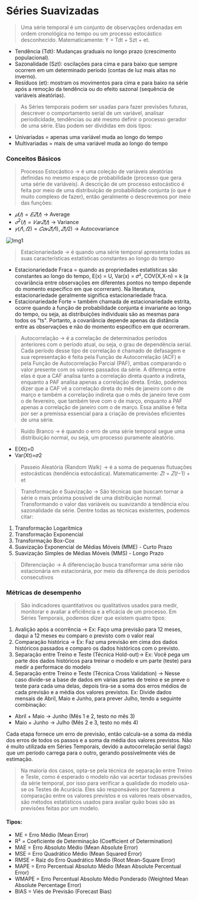 # Séries Suavizadas
> Uma série temporal é um conjunto de observações ordenadas em ordem cronológica no tempo ou um processo estocástico desconhecido. Matematicamente: Y = Tdt + Szt + et.

* Tendência (Tdt): Mudanças graduais no longo prazo (crescimento populacional).
* Sazonalidade (Szt): oscilações para cima e para baixo que sempre ocorrem em um determinado período (contas de luz mais altas no inverno).
* Resíduos (et): mostram os movimentos para cima e para baixo na série após a remoção da tendência ou do efeito sazonal (sequência de variáveis aleatórias).

> As Séries temporais podem ser usadas para fazer previsões futuras, descrever o comportamento serial de um variável, analisar periodicidade, tendências ou até mesmo definir o processo gerador de uma série. Elas podem ser divididas em dois tipos:

- Univariadas = apenas uma variável muda ao longo do tempo
- Multivariadas = mais de uma variável muda ao longo do tempo

### Conceitos Básicos 

> Processo Estocástico -> é uma coleção de variáveis aleatórias definidas no mesmo espaço de probabilidade (processo que gera uma série de variáveis). A descrição de um processo estocástico é feita por meio de uma distribuição de probabilidade conjunta (o que é muito complexo de fazer), então geralmente o descrevemos por meio das funções:
- $𝜇(𝑡)=𝐸{𝑍(𝑡)}$ -> Average
- $𝜎^2(𝑡)=𝑉𝑎𝑟{𝑍(𝑡)}$ -> Variance 
- $𝛾(𝑡1,𝑡2)=𝐶𝑜𝑣{𝑍(𝑡1),𝑍(𝑡2)}$ -> Autocovariance

![Img1](https://github.com/user-attachments/assets/4f5af5b4-917b-4c5a-97ac-45166549dcbe)

> Estacionariedade -> é quando uma série temporal apresenta todas as suas características estatísticas constantes ao longo do tempo

- Estacionariedade Fraca = quando as propriedades estatísticas são constantes ao longo do tempo, E(x) = U, Var(x) = 𝜎², COV(X,X-n) = k (a covariância entre observações em diferentes pontos no tempo depende do momento específico em que ocorreram). Na literatura, estacionariedade geralmente significa estacionariedade fraca.
- Estacionariedade Forte = também chamada de estacionariedade estrita, ocorre quando a função de probabilidade conjunta é invariante ao longo do tempo, ou seja, as distribuições individuais são as mesmas para todos os "ts". Portanto, a covariância depende apenas da distância entre as observações e não do momento específico em que ocorreram.

> Autocorrelação -> é a correlação de determinados períodos anteriores com o período atual, ou seja, o grau de dependência serial. Cada período desse tipo de correlação é chamado de defasagem e sua representação é feita pela Função de Autocorrelação (ACF) e pela Função de Autocorrelação Parcial (PAF), ambas comparando o valor presente com os valores passados da série. A diferença entre elas é que a CAF analisa tanto a correlação direta quanto a indireta, enquanto a PAF analisa apenas a correlação direta. Então, podemos dizer que a CAF vê a correlação direta do mês de janeiro com o de março e também a correlação indireta que o mês de janeiro teve com o de fevereiro, que também teve com o de março, enquanto a PAF apenas a correlação de janeiro com o de março. Essa análise é feita por ser a premissa essencial para a criação de previsões eficientes de uma série.

> Ruído Branco -> é quando o erro de uma série temporal segue uma distribuição normal, ou seja, um processo puramente aleatório.
- E(Xt)=0
- Var(Xt)=𝜎2

> Passeio Aleatória (Random Walk) -> é a soma de pequenas flutuações estocásticas (tendência estocástica). Matematicamente: 𝑍𝑡 = 𝑍(𝑡−1) + et

> Transformação e Suavização -> São técnicas que buscam tornar a série o mais próxima possível de uma distribuição normal. Transformando o valor das variáveis ou suavizando a tendência e/ou sazonalidade da série. Dentre todas as técnicas existentes, podemos citar:

1) Transformação Logarítmica
2) Transformação Exponencial
3) Transformação Box-Cox
4) Suavização Exponencial de Médias Móveis (MME) - Curto Prazo
5) Suavização Simples de Médias Móveis (MMS) - Longo Prazo

> Diferenciação -> A diferenciação busca transformar uma série não estacionária em estacionária, por meio da diferença de dois períodos consecutivos
### Métricas de desempenho
> São indicadores quantitativos ou qualitativos usados para medir, monitorar e avaliar a eficiência e a eficácia de um processo. Em Séries Temporais, podemos dizer que existem quatro tipos:

  1) Avalição após a ocorrência -> Ex: Faço uma previsão para 12 meses, daqui a 12 meses eu comparo o previsto com o valor real
  2) Comparação histórica -> Ex: Faz uma previsão em cima dos dados históricos passados e comparo os dados históricos com o previsto.
  3) Separação entre Treino e Teste (Técnica Hold-out)-> Ex: Você pega um parte dos dados históricos para treinar o modelo e um parte (teste) para medir a performace do modelo
  4) Separação entre Treino e Teste (Técnica Cross Validation) -> Nesse caso divide-se a base de dados em várias partes de treino e se preve o teste para cada uma delas, depois tira-se a soma dos erros médios de cada previsão e a média dos valores previstos. Ex: Divide dados mensais de Abril, Maio e Junho, para prever Julho, tendo a seguinte combinação: 

- Abril + Maio -> Junho (Mês 1 e 2, testo no mês 3)
- Maio + Junho -> Julho (Mês 2 e 3, testo no mês 4)

Cada etapa fornece um erro de previsão, então calcula-se a soma da média dos erros de todos os passos e a soma da média dos valores previstos. Não é muito utilizada em Séries Temporais, devido a autocorrelação serial (lags) que um período carrega para o outro, gerando possívelmente viés de estimação.

> Na maioria dos casos, opta-se pela técnica de separação entre Treino e Teste, como é esperado o modelo não vai acertar todasas previsões da série temporal, por isso para verificar a qualidade do modelo usa-se os Testes de Acurácia. Eles são responsáveis por fazerem a comparação entre os valores previstos e os valores reais observados, são métodos estatísticos usados para avaliar quão boas são as previsões feitas por um modelo. 

#### Tipos:
- ME = Erro Médio (Mean Error)
- R² = Coeficiente de Determinação (Coefficient of Determination)
- MAE = Erro Absoluto Médio (Mean Absolute Error)
- MSE = Erro Quadrático Médio (Mean Squared Error)
- RMSE = Raiz do Erro Quadrático Médio (Root Mean-Square Error)
- MAPE = Erro Percentual Absoluto Médio (Mean Absolute Percentual Error)
- WMAPE = Erro Percentual Absoluto Médio Ponderado (Weighted Mean Absolute Percentage Error)
- BIAS = Viés de Previsão (Forecast Bias)
